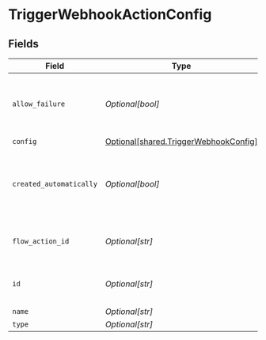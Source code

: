 # TriggerWebhookActionConfig


## Fields

| Field                                                                                    | Type                                                                                     | Required                                                                                 | Description                                                                              | Example                                                                                  |
| ---------------------------------------------------------------------------------------- | ---------------------------------------------------------------------------------------- | ---------------------------------------------------------------------------------------- | ---------------------------------------------------------------------------------------- | ---------------------------------------------------------------------------------------- |
| `allow_failure`                                                                          | *Optional[bool]*                                                                         | :heavy_minus_sign:                                                                       | Whether to stop execution in a failed state if this action fails                         |                                                                                          |
| `config`                                                                                 | [Optional[shared.TriggerWebhookConfig]](undefined/models/shared/triggerwebhookconfig.md) | :heavy_minus_sign:                                                                       | N/A                                                                                      |                                                                                          |
| `created_automatically`                                                                  | *Optional[bool]*                                                                         | :heavy_minus_sign:                                                                       | Flag indicating whether the action was created automatically or manually                 |                                                                                          |
| `flow_action_id`                                                                         | *Optional[str]*                                                                          | :heavy_minus_sign:                                                                       | N/A                                                                                      | 9ec3711b-db63-449c-b894-54d5bb622a8f                                                     |
| `id`                                                                                     | *Optional[str]*                                                                          | :heavy_minus_sign:                                                                       | N/A                                                                                      | 9ec3711b-db63-449c-b894-54d5bb622a8f                                                     |
| `name`                                                                                   | *Optional[str]*                                                                          | :heavy_minus_sign:                                                                       | N/A                                                                                      |                                                                                          |
| `type`                                                                                   | *Optional[str]*                                                                          | :heavy_minus_sign:                                                                       | N/A                                                                                      |                                                                                          |